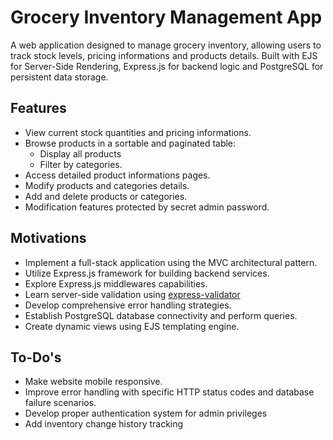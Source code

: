 # Grocery Inventory Management App

A web application designed to manage grocery inventory, allowing users to track stock levels, pricing informations and products details. Built with EJS for Server-Side Rendering, Express.js for backend logic and PostgreSQL for persistent data storage.

## Features

- View current stock quantities and pricing informations.
- Browse products in a sortable and paginated table:
  - Display all products
  - Filter by categories.
- Access detailed product informations pages.
- Modify products and categories details.
- Add and delete products or categories.
- Modification features protected by secret admin password.

## Motivations

- Implement a full-stack application using the MVC architectural pattern.
- Utilize Express.js framework for building backend services.
- Explore Express.js middlewares capabilities.
- Learn server-side validation using [express-validator](https://www.npmjs.com/package/express-validator)
- Develop comprehensive error handling strategies.
- Establish PostgreSQL database connectivity and perform queries.
- Create dynamic views using EJS templating engine.

## To-Do's

- Make website mobile responsive.
- Improve error handling with specific HTTP status codes and database failure scenarios.
- Develop proper authentication system for admin privileges
- Add inventory change history tracking
